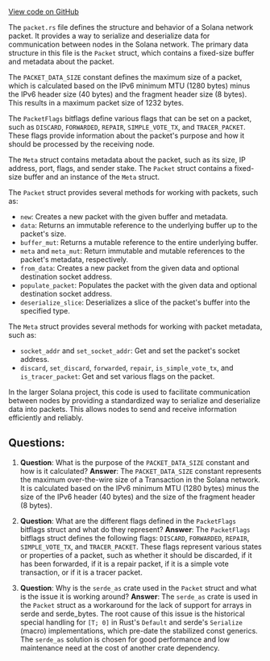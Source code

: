 [View code on GitHub](https://github.com/solana-labs/solana/blob/master/sdk/src/packet.rs)

The `packet.rs` file defines the structure and behavior of a Solana network packet. It provides a way to serialize and deserialize data for communication between nodes in the Solana network. The primary data structure in this file is the `Packet` struct, which contains a fixed-size buffer and metadata about the packet.

The `PACKET_DATA_SIZE` constant defines the maximum size of a packet, which is calculated based on the IPv6 minimum MTU (1280 bytes) minus the IPv6 header size (40 bytes) and the fragment header size (8 bytes). This results in a maximum packet size of 1232 bytes.

The `PacketFlags` bitflags define various flags that can be set on a packet, such as `DISCARD`, `FORWARDED`, `REPAIR`, `SIMPLE_VOTE_TX`, and `TRACER_PACKET`. These flags provide information about the packet's purpose and how it should be processed by the receiving node.

The `Meta` struct contains metadata about the packet, such as its size, IP address, port, flags, and sender stake. The `Packet` struct contains a fixed-size buffer and an instance of the `Meta` struct.

The `Packet` struct provides several methods for working with packets, such as:

- `new`: Creates a new packet with the given buffer and metadata.
- `data`: Returns an immutable reference to the underlying buffer up to the packet's size.
- `buffer_mut`: Returns a mutable reference to the entire underlying buffer.
- `meta` and `meta_mut`: Return immutable and mutable references to the packet's metadata, respectively.
- `from_data`: Creates a new packet from the given data and optional destination socket address.
- `populate_packet`: Populates the packet with the given data and optional destination socket address.
- `deserialize_slice`: Deserializes a slice of the packet's buffer into the specified type.

The `Meta` struct provides several methods for working with packet metadata, such as:

- `socket_addr` and `set_socket_addr`: Get and set the packet's socket address.
- `discard`, `set_discard`, `forwarded`, `repair`, `is_simple_vote_tx`, and `is_tracer_packet`: Get and set various flags on the packet.

In the larger Solana project, this code is used to facilitate communication between nodes by providing a standardized way to serialize and deserialize data into packets. This allows nodes to send and receive information efficiently and reliably.
## Questions: 
 1. **Question**: What is the purpose of the `PACKET_DATA_SIZE` constant and how is it calculated?
   **Answer**: The `PACKET_DATA_SIZE` constant represents the maximum over-the-wire size of a Transaction in the Solana network. It is calculated based on the IPv6 minimum MTU (1280 bytes) minus the size of the IPv6 header (40 bytes) and the size of the fragment header (8 bytes).

2. **Question**: What are the different flags defined in the `PacketFlags` bitflags struct and what do they represent?
   **Answer**: The `PacketFlags` bitflags struct defines the following flags: `DISCARD`, `FORWARDED`, `REPAIR`, `SIMPLE_VOTE_TX`, and `TRACER_PACKET`. These flags represent various states or properties of a packet, such as whether it should be discarded, if it has been forwarded, if it is a repair packet, if it is a simple vote transaction, or if it is a tracer packet.

3. **Question**: Why is the `serde_as` crate used in the `Packet` struct and what is the issue it is working around?
   **Answer**: The `serde_as` crate is used in the `Packet` struct as a workaround for the lack of support for arrays in serde and serde_bytes. The root cause of this issue is the historical special handling for `[T; 0]` in Rust's `Default` and serde's `Serialize` (macro) implementations, which pre-date the stabilized const generics. The `serde_as` solution is chosen for good performance and low maintenance need at the cost of another crate dependency.